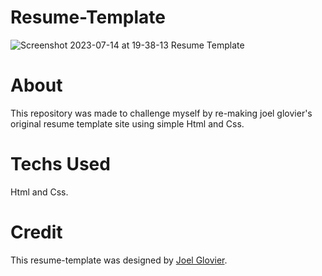 # Resume-Template
![Screenshot 2023-07-14 at 19-38-13 Resume Template](https://github.com/Marco0201/Resume-Template/assets/94779649/22afeee1-a523-4a2e-b0c5-cc5de79ae21f)

# About
This repository was made to challenge myself by re-making joel glovier's original resume template site using simple Html and Css.

# Techs Used
Html and Css.

# Credit
This resume-template was designed by [Joel Glovier](https://github.com/jglovier/resume-template).
